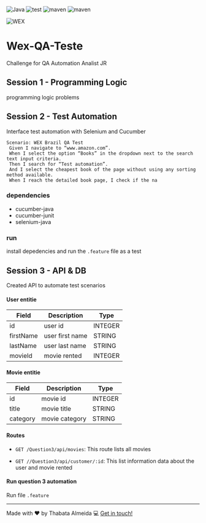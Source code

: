![Java](https://img.shields.io/badge/BuildWith-JAVA-red)
![test](https://img.shields.io/badge/selenium-tests-green)
![maven](https://img.shields.io/badge/maven-4.0-blue)
![maven](https://img.shields.io/badge/cucumber-DB-green)


![WEX](https://www.wexinc.com/wp-content/uploads/2018/08/logo-WEX.png)


# Wex-QA-Teste
Challenge for QA Automation Analist JR 


## Session 1 - Programming Logic
programming logic problems

## Session 2 - Test Automation
Interface test automation with Selenium and Cucumber

```feature
Scenario: WEX Brazil QA Test
 Given I navigate to “www.amazon.com”.
 When I select the option “Books” in the dropdown next to the search
text input criteria.
 Then I search for “Test automation”.
 And I select the cheapest book of the page without using any sorting
method available.
 When I reach the detailed book page, I check if the na
```
### dependencies
- cucumber-java
- cucumber-junit
- selenium-java

### run
install depedencies and run the ``.feature`` file as a test

## Session 3 - API & DB 

Created API to automate test scenarios

#### User entitie

| Field         | Description                    | Type    | 
| ------------  | ------------------------------ | ------  | 
| id            | user id                        | INTEGER |  
| firstName     | user first name                | STRING  |   
| lastName      | user last name                 | STRING  |  
| movieId        | movie rented                  | INTEGER |   


#### Movie entitie
| Field         | Description                    | Type    | 
| ------------  | ------------------------------ | ------  | 
| id            | movie id                        | INTEGER |  
| title         | movie title                     | STRING  |   
| category      | movie category                  | STRING  |  

#### Routes

- `GET /Question3/api/movies`: This route lists all movies

- `GET //Question3/api/customer/:id`: This list information data about the user and movie rented

#### Run question 3 automation

Run file ``.feature`` 

--- 
Made with ❤️ by Thabata Almeida :computer: [Get in touch!](https://www.linkedin.com/in/thabataalmeida/)
